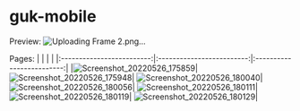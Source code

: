# guk-mobile

Preview:
![Uploading Frame 2.png…]()

Pages:
| | | |
|:-------------------------:|:-------------------------:|:-------------------------:|
|![Screenshot_20220526_175859](https://user-images.githubusercontent.com/86879174/170739482-6b62b602-b58d-40fe-86ec-07002f90577d.png)|
![Screenshot_20220526_175948](https://user-images.githubusercontent.com/86879174/170739499-3a8e0716-f510-4881-93a6-ce8573c531c8.png)|
![Screenshot_20220526_180040](https://user-images.githubusercontent.com/86879174/170739512-7cf63a99-292c-450e-8a3f-c0c6337d2c4b.png)|
![Screenshot_20220526_180056](https://user-images.githubusercontent.com/86879174/170739527-6f46f784-6d01-4a99-b7ab-0a145500b876.png)|
![Screenshot_20220526_180111](https://user-images.githubusercontent.com/86879174/170739550-f26619f7-a335-464a-8825-f42db00544b4.png)|
![Screenshot_20220526_180119](https://user-images.githubusercontent.com/86879174/170739555-f2f5ccd5-a474-4a02-b516-5b1680504c4d.png)|
![Screenshot_20220526_180129](https://user-images.githubusercontent.com/86879174/170739556-fb2322d4-6168-4cfd-af81-2ad75fd64df8.png)|
